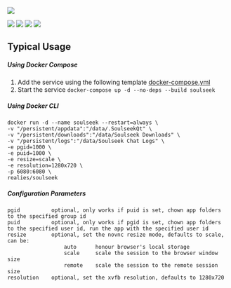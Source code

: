 ![](https://i.snag.gy/8dpAbV.jpg)

![](https://img.shields.io/docker/automated/realies/soulseek?style=flat-square)
![](https://img.shields.io/docker/build/realies/soulseek?style=flat-square)
![](https://img.shields.io/docker/pulls/realies/soulseek?style=flat-square)
![](https://img.shields.io/microbadger/image-size/realies/soulseek?style=flat-square)

## Typical Usage

##### Using Docker Compose
1. Add the service using the following template [docker-compose.yml](https://github.com/realies/soulseek-docker/blob/master/docker-compose.yml)
2. Start the service `docker-compose up -d --no-deps --build soulseek`

##### Using Docker CLI
```
docker run -d --name soulseek --restart=always \
-v "/persistent/appdata":"/data/.SoulseekQt" \
-v "/persistent/downloads":"/data/Soulseek Downloads" \
-v "/persistent/logs":"/data/Soulseek Chat Logs" \
-e pgid=1000 \
-e puid=1000 \
-e resize=scale \
-e resolution=1280x720 \
-p 6080:6080 \
realies/soulseek
```

##### Configuration Parameters
```
pgid          optional, only works if puid is set, chown app folders to the specified group id
puid          optional, only works if pgid is set, chown app folders to the specified user id, run the app with the specified user id
resize        optional, set the novnc resize mode, defaults to scale, can be:
                  auto      honour browser's local storage
                  scale     scale the session to the browser window size
                  remote    scale the session to the remote session size
resolution    optional, set the xvfb resolution, defaults to 1280x720
```
